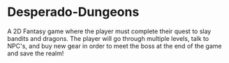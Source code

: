# Desperado-Dungeons
A 2D Fantasy game where the player must complete their quest to slay bandits and dragons.
The player will go through multiple levels, talk to NPC's, and buy new gear in order
to meet the boss at the end of the game and save the realm!
